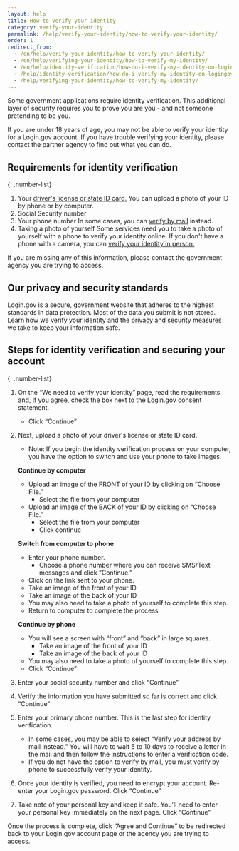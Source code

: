 ```yaml
---
layout: help
title: How to verify your identity
category: verify-your-identity
permalink: /help/verify-your-identity/how-to-verify-your-identity/
order: 1
redirect_from:
  - /en/help/verify-your-identity/how-to-verify-your-identity/
  - /en/help/verifying-your-identity/how-to-verify-my-identity/
  - /en/help/identity-verification/how-do-i-verify-my-identity-on-logingov/
  - /help/identity-verification/how-do-i-verify-my-identity-on-logingov/
  - /help/verifying-your-identity/how-to-verify-my-identity/
---
```


Some government applications require identity verification. This additional layer of security requires you to prove you are you - and not someone pretending to be you.

If you are under 18 years of age, you may not be able to verify your identity for a Login.gov account. If you have trouble verifying your identity, please contact the partner agency to find out what you can
do.

## Requirements for identity verification

{: .number-list}
1. Your [driver's license or state ID card.](/help/verify-your-identity/accepted-identification-documents/)
   You can upload a photo of your ID by phone or by computer.
2. Social Security number
3. Your phone number
   In some cases, you can [verify by mail](/help/verify-your-identity/verify-your-address-by-mail/) instead.
4. Taking a photo of yourself
   Some services need you to take a photo of yourself with a phone to verify your identity online. If you don't have a phone with a camera, you can [verify your identity in person.](/help/verify-your-identity/verify-your-identity-in-person/)

If you are missing any of this information, please contact the government agency you are trying to access.

## Our privacy and security standards
Login.gov is a secure, government website that adheres to the highest standards in data protection. Most of the data you submit is not stored. Learn how we verify your identity and the [privacy and security measures](/policy/) we take to keep your information safe.

## Steps for identity verification and securing your account

{: .number-list}
1. On the “We need to verify your identity” page, read the requirements and, if you agree, check the box next to the Login.gov consent statement.
    * Click “Continue”
2. Next, upload a photo of your driver's license or state ID card.
    * Note: If you begin the identity verification process on your computer, you have the option to switch and use your phone to take images.

    **Continue by computer**

    * Upload an image of the FRONT of your ID by clicking on “Choose File.”
        * Select the file from your computer
    * Upload an image of the BACK of your ID by clicking on “Choose File.”
        * Select the file from your computer
        * Click continue

    **Switch from computer to phone**

    * Enter your phone number.
        * Choose a phone number where you can receive SMS/Text messages and click “Continue.”
    * Click on the link sent to your phone.
    * Take an image of the front of your ID
    * Take an image of the back of your ID
    * You may also need to take a photo of yourself to complete this step.
    * Return to computer to complete the process

    **Continue by phone**

    * You will see a screen with “front” and “back” in large squares.
        * Take an image of the front of your ID
        * Take an image of the back of your ID
    * You may also need to take a photo of yourself to complete this step.
    * Click “Continue”
3.  Enter your social security number and click “Continue”
4.  Verify the information you have submitted so far is correct and click “Continue”
5.  Enter your primary phone number. This is the last step for identity verification.
    * In some cases, you may be able to select “Verify your address by mail instead.” You will have to wait 5 to 10 days to receive a letter in the mail and then follow the instructions to enter a verification code.
    * If you do not have the option to verify by mail, you must verify by phone to successfully verify your identity.
6.  Once your identity is verified, you need to encrypt your account. Re-enter your Login.gov password. Click “Continue”
7.  Take note of your personal key and keep it safe. You’ll need to enter your personal key immediately on the next page. Click “Continue”

Once the process is complete, click “Agree and Continue” to be redirected back to your Login.gov account page or the agency you are trying to access.

